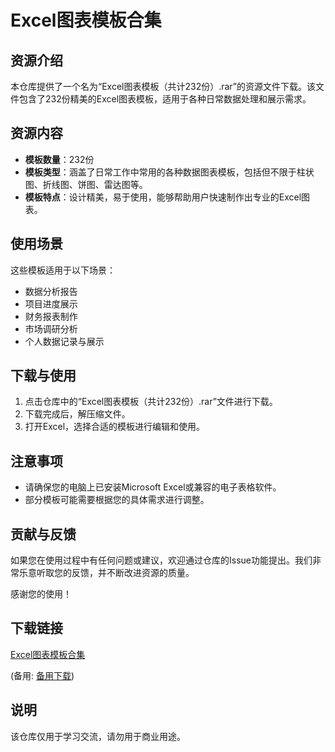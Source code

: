 # Excel图表模板合集

## 资源介绍

本仓库提供了一个名为“Excel图表模板（共计232份）.rar”的资源文件下载。该文件包含了232份精美的Excel图表模板，适用于各种日常数据处理和展示需求。

## 资源内容

- **模板数量**：232份
- **模板类型**：涵盖了日常工作中常用的各种数据图表模板，包括但不限于柱状图、折线图、饼图、雷达图等。
- **模板特点**：设计精美，易于使用，能够帮助用户快速制作出专业的Excel图表。

## 使用场景

这些模板适用于以下场景：

- 数据分析报告
- 项目进度展示
- 财务报表制作
- 市场调研分析
- 个人数据记录与展示

## 下载与使用

1. 点击仓库中的“Excel图表模板（共计232份）.rar”文件进行下载。
2. 下载完成后，解压缩文件。
3. 打开Excel，选择合适的模板进行编辑和使用。

## 注意事项

- 请确保您的电脑上已安装Microsoft Excel或兼容的电子表格软件。
- 部分模板可能需要根据您的具体需求进行调整。

## 贡献与反馈

如果您在使用过程中有任何问题或建议，欢迎通过仓库的Issue功能提出。我们非常乐意听取您的反馈，并不断改进资源的质量。

感谢您的使用！

## 下载链接
[Excel图表模板合集](https://pan.quark.cn/s/54c1a504d620) 

(备用: [备用下载](https://pan.baidu.com/s/1pkgfnObYFtNyVSb76wPfrA?pwd=1234))

## 说明

该仓库仅用于学习交流，请勿用于商业用途。

